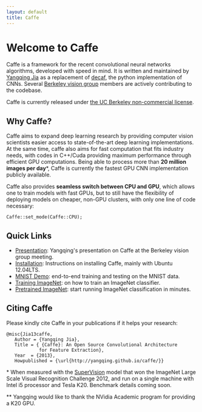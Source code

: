 ```yaml
---
layout: default
title: Caffe
---
```


Welcome to Caffe
================

Caffe is a framework for the recent convolutional neural networks algorithms, developed with speed in mind. It is written and maintained by [Yangqing Jia](http://www.eecs.berkeley.edu/~jiayq/) as a replacement of [decaf](http://decaf.berkeleyvision.org/), the python implementation of CNNs. Several [Berkeley vision group](http://ucbvlc.org/) members are actively contributing to the codebase.

Caffe is currently released under [the UC Berkeley non-commercial license](license.html).

Why Caffe?
----------

Caffe aims to expand deep learning research by providing computer vision scientists easier access to state-of-the-art deep learning implementations. At the same time, caffe also aims for fast computation that fits industry needs, with codes in C++/Cuda providing maximum performance through efficient GPU computations. Being able to process more than **20 million images per day**\*, Caffe is currently the fastest GPU CNN implementation publicly available.

Caffe also provides **seamless switch between CPU and GPU**, which allows one to train models with fast GPUs, but to still have the flexibility of deploying models on cheaper, non-GPU clusters, with only one line of code necessary:

```
Caffe::set_mode(Caffe::CPU);
```

Quick Links
-----------

* [Presentation](https://docs.google.com/presentation/d/1lzyXMRQFlOYE2Jy0lCNaqltpcCIKuRzKJxQ7vCuPRc8/edit?usp=sharing): Yangqing's presentation on Caffe at the Berkeley vision group meeting.
* [Installation](installation.html): Instructions on installing Caffe, mainly with Ubuntu 12.04LTS.
* [MNIST Demo](mnist.html): end-to-end training and testing on the MNIST data.
* [Training ImageNet](imagenet.html): on how to train an ImageNet classifier.
* [Pretrained ImageNet](imagenet_pretrained.html): start running ImageNet classification in minutes.

Citing Caffe
------------
Please kindly cite Caffe in your publications if it helps your research:

    @misc{Jia13caffe,
       Author = {Yangqing Jia},
       Title = { {Caffe}: An Open Source Convolutional Architecture
                for Feature Extraction},
       Year  = {2013},
       Howpublished = {\url{http://yangqing.github.io/caffe/}}

\* When measured with the [SuperVision](http://www.image-net.org/challenges/LSVRC/2012/supervision.pdf) model that won the ImageNet Large Scale Visual Recognition Challenge 2012, and run on a single machine with Intel i5 processor and Tesla K20. Benchmark details coming soon.

\*\* Yangqing would like to thank the NVidia Academic program for providing a K20 GPU.